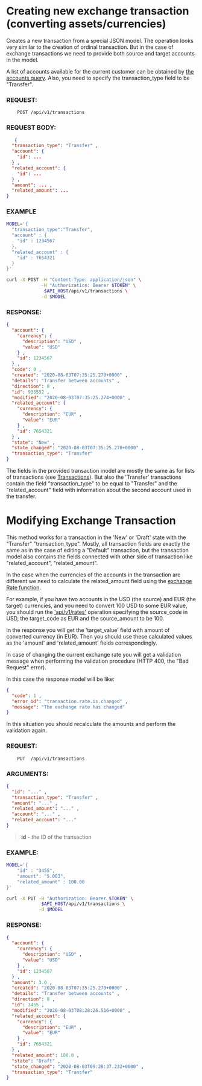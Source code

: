 # Creating new exchange transaction (converting assets/currencies)

Creates a new transaction from a special JSON model. The operation looks very similar
to the creation of ordinal transaction. But in the case of exchange transactions
we need to provide both source and target accounts in the model.

A list of accounts available for the current customer can be obtained by
[the accounts query](./accounts.md).
Also, you need to specify the transaction_type field to be "Transfer".

### REQUEST:

```
    POST /api/v1/transactions
```

### REQUEST BODY:

```json
   {
  "transaction_type": "Transfer" ,
  "account": {
    "id": ...
  } ,
  "related_account": {
    "id": ...
  } ,
  "amount": ... ,
  "related_amount": ...
}
```

### EXAMPLE

```bash
MODEL='{
  "transaction_type":"Transfer", 
  "account" : {
    "id" : 1234567
  }, 
  "related_account" : {
    "id" : 7654321
  } 
}'

curl -X POST -H "Content-Type: application/json" \
             -H "Authorization: Bearer $TOKEN" \
              $API_HOST/api/v1/transactions \
             -d $MODEL
```

### RESPONSE:

```json
{
  "account": {
    "currency": {
      "description": "USD" ,
      "value": "USD"
    } ,
    "id": 1234567
  } ,
  "code": 0 ,
  "created": "2020-08-03T07:35:25.270+0000" ,
  "details": "Transfer between accounts" ,
  "direction": 0 ,
  "id": 935552 ,
  "modified": "2020-08-03T07:35:25.274+0000" ,
  "related_account": {
    "currency": {
      "description": "EUR" ,
      "value": "EUR"
    } ,
    "id": 7654321
  } ,
  "state": "New" ,
  "state_changed": "2020-08-03T07:35:25.270+0000" ,
  "transaction_type": "Transfer"
}
```

The fields in the provided transaction model are mostly the same as for lists of
transactions (see [Transactions](../transactions/transactions.md)).
But also the 'Transfer' transactions contain the field "transaction_type" to be equal
to "Transfer" and the "related_account" field with information about the second
account used in the transfer.

# Modifying Exchange Transaction

This method works for a transaction in the 'New' or 'Draft' state with the "Transfer"
"transaction_type". Mostly, all transaction fields are exactly the same as in the case
of editing a "Default" transaction,
but the transaction model also contains the fields connected with other side of
transaction like "related_account", "related_amount".

In the case when the currencies of the accounts in the transaction are different
we need to calculate the related_amount field using the [exchange Rate function](./rates.md).

For example, if you have two accounts in the USD (the source) and EUR (the target)
currencies, and you need to convert 100 USD to some EUR value, you should run
the ['api/v1/rates'](./rates.md) operation specifying the source_code in USD,
the target_code as EUR and the source_amount to be 100.

In the response you will get the 'target_value' field with amount of converted
currency (in EUR). Then you should use these calculated values as the 'amount' and
'related_amount' fields correspondingly.

In case of changing the current exchange rate you will get a validation message
when performing the validation procedure (HTTP 400, the "Bad Request" error).

In this case the response model will be like:

```json
{
  "code": 1 ,
  "error_id": "transaction.rate.is.changed" ,
  "message": "The exchange rate has changed"
}
```

In this situation you should recalculate the amounts and perform the validation again.

### REQUEST:

```
    PUT  /api/v1/transactions
```    

### ARGUMENTS:

```json
{
  "id": "..." ,
  "transaction_type": "Transfer" ,
  "amount": "..." ,
  "related_amount": "..." ,
  "account": "..." ,
  "related_account": "..."
}
```

> **id** - the ID of the transaction

### EXAMPLE:

```bash               
MODEL='{
    "id" : "3455", 
    "amount": "5.003",
    "related_amount" : 100.00
}'

curl -X PUT -H "Authorization: Bearer $TOKEN" \
             $API_HOST/api/v1/transactions \
            -d $MODEL
```

### RESPONSE:

```json
{
  "account": {
    "currency": {
      "description": "USD" ,
      "value": "USD"
    } ,
    "id": 1234567
  } ,
  "amount": 3.0 ,
  "created": "2020-08-03T07:35:25.270+0000" ,
  "details": "Transfer between accounts" ,
  "direction": 0 ,
  "id": 3455 ,
  "modified": "2020-08-03T08:28:26.516+0000" ,
  "related_account": {
    "currency": {
      "description": "EUR" ,
      "value": "EUR"
    } ,
    "id": 7654321
  } ,
  "related_amount": 100.0 ,
  "state": "Draft" ,
  "state_changed": "2020-08-03T09:28:37.232+0000" ,
  "transaction_type": "Transfer"
}
```
